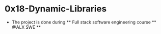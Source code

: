# 0x18-Dynamic-Libraries
* The project is done during ** Full stack software engineering course ** @ALX SWE **



